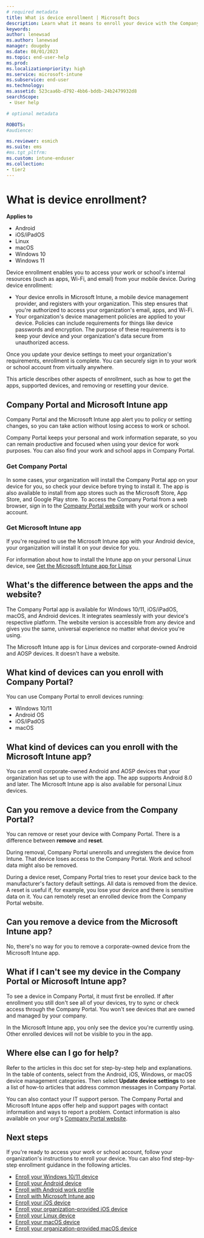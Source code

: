 ```yaml
---
# required metadata
title: What is device enrollment | Microsoft Docs
description: Learn what it means to enroll your device with the Company Portal and Microsoft Intune app.
keywords:
author: lenewsad
ms.author: lanewsad
manager: dougeby
ms.date: 08/01/2023
ms.topic: end-user-help
ms.prod:
ms.localizationpriority: high
ms.service: microsoft-intune
ms.subservice: end-user
ms.technology:
ms.assetid: 523caa6b-d792-4bb6-bddb-24b2479932d8
searchScope:
 - User help

# optional metadata

ROBOTS:  
#audience:

ms.reviewer: esmich  
ms.suite: ems
#ms.tgt_pltfrm:
ms.custom: intune-enduser
ms.collection:
- tier2
---
```


# What is device enrollment?  

**Applies to**  
- Android 
- iOS/iPadOS
- Linux  
- macOS
- Windows 10  
- Windows 11  

Device enrollment enables you to access your work or school's internal resources (such as apps, Wi-Fi, and email) from your mobile device.  During device enrollment:

* Your device enrolls in Microsoft Intune, a mobile device management provider, and registers with your organization. This step ensures that you're authorized to access your organization's email, apps, and Wi-Fi.  
* Your organization's device management policies are applied to your device. Policies can include requirements for things like device passwords and encryption. The purpose of these requirements is to keep your device and your organization's data secure from unauthorized access.  

Once you update your device settings to meet your organization's requirements, enrollment is complete. You can securely sign in to your work or school account from virtually anywhere. 

This article describes other aspects of enrollment, such as how to get the apps, supported devices, and removing or resetting your device.  

## Company Portal and Microsoft Intune app

Company Portal and the Microsoft Intune app alert you to policy or setting changes, so you can take action without losing access to work or school. 

Company Portal keeps your personal and work information separate, so you can remain productive and focused when using your device for work purposes. You can also find your work and school apps in Company Portal.  

### Get Company Portal

In some cases, your organization will install the Company Portal app on your device for you, so check your device before trying to install it. The app is also available to install from app stores such as the Microsoft Store, App Store, and Google Play store. To access the Company Portal from a web browser, sign in to the [Company Portal website](https://go.microsoft.com/fwlink/?linkid=2010980) with your work or school account.  

### Get Microsoft Intune app

If you're required to use the Microsoft Intune app with your Android device, your organization will install it on your device for you. 

For information about how to install the Intune app on your personal Linux device, see [Get the Microsoft Intune app for Linux](microsoft-intune-app-linux.md) 

## What's the difference between the apps and the website?
The Company Portal app is available for Windows 10/11, iOS/iPadOS, macOS, and Android devices. It integrates seamlessly with your device's respective platform. The website version is accessible from any device and gives you the same, universal experience no matter what device you're using. 

The Microsoft Intune app is for Linux devices and corporate-owned Android and AOSP devices. It doesn't have a website.  

## What kind of devices can you enroll with Company Portal?
You can use Company Portal to enroll devices running: 

- Windows 10/11  
- Android OS   
- iOS/iPadOS  
- macOS  

## What kind of devices can you enroll with the Microsoft Intune app?  
You can enroll corporate-owned Android and AOSP devices that your organization has set up to use with the app. The app supports Android 8.0 and later. The Microsoft Intune app is also available for personal Linux devices. 

## Can you remove a device from the Company Portal?
You can remove or reset your device with Company Portal. There is a difference between **remove** and **reset**. 

During removal, Company Portal unenrolls and unregisters the device from Intune. That device loses access to the Company Portal. Work and school data might also be removed. 

During a device reset, Company Portal tries to reset your device back to the manufacturer's factory default settings. All data is removed from the device. A reset is useful if, for example, you lose your device and there is sensitive data on it. You can remotely reset an enrolled device from the Company Portal website.  

## Can you remove a device from the Microsoft Intune app?
No, there's no way for you to remove a corporate-owned device from the Microsoft Intune app.  

## What if I can't see my device in the Company Portal or Microsoft Intune app?
To see a device in Company Portal, it must first be enrolled. If after enrollment you still don't see all of your devices, try to sync or check access through the Company Portal. You won't see devices that are owned and managed by your company.

In the Microsoft Intune app, you only see the device you're currently using. Other enrolled devices will not be visible to you in the app.  

## Where else can I go for help?  

Refer to the articles in this doc set for step-by-step help and explanations. In the table of contents, select from the Android, iOS, Windows, or macOS device management categories. Then select **Update device settings** to see a list of how-to articles that address common messages in Company Portal.    

You can also contact your IT support person. The Company Portal and Microsoft Intune apps offer help and support pages with contact information and ways to report a problem. Contact information is also available on your org's [Company Portal website](https://go.microsoft.com/fwlink/?linkid=2010980).  

## Next steps  
If you're ready to access your work or school account, follow your organization's instructions to enroll your device. You can also find step-by-step enrollment guidance in the following articles.

* [Enroll your Windows 10/11 device](enroll-windows-10-device.md)
* [Enroll your Android device](enroll-device-android-company-portal.md)
* [Enroll with Android work profile](enroll-device-android-work-profile.md)
* [Enroll with Microsoft Intune app](enroll-device-android-microsoft-intune-app.md)
* [Enroll your iOS device](enroll-your-device-in-intune-ios.md)
* [Enroll your organization-provided iOS device](enroll-your-device-dep-ios.md)
* [Enroll your Linux device](enroll-device-linux.md)  
* [Enroll your macOS device](enroll-your-device-in-intune-macos-cp.md)
* [Enroll your organization-provided macOS device](enroll-company-device-macos.md)
